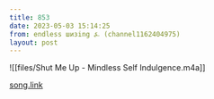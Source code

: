 ```yaml
---
title: 853
date: 2023-05-03 15:14:25
from: endless шизing ⍼ (channel1162404975)
layout: post
---
```


![[files/Shut Me Up - Mindless Self Indulgence.m4a]]

[song.link](http://song.link/y/1ZLo8sBOt4A)
